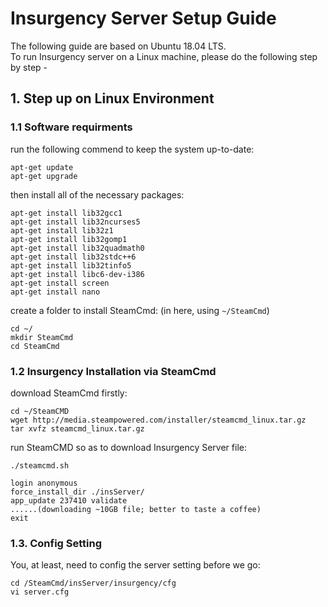 # Insurgency Server Setup Guide

The following guide are based on Ubuntu 18.04 LTS. <br/>
To run Insurgency server on a Linux machine, please do the following step by step -

## 1. Step up on Linux Environment
### 1.1 Software requirments
run the following commend to keep the system up-to-date:

``` shell
apt-get update
apt-get upgrade
```

then install all of the necessary packages:

``` shell
apt-get install lib32gcc1 
apt-get install lib32ncurses5
apt-get install lib32z1 
apt-get install lib32gomp1
apt-get install lib32quadmath0 
apt-get install lib32stdc++6 
apt-get install lib32tinfo5
apt-get install libc6-dev-i386 
apt-get install screen
apt-get install nano
```

create a folder to install SteamCmd:
(in here, using `~/SteamCmd`)

``` shell
cd ~/
mkdir SteamCmd
cd SteamCmd
```

### 1.2 Insurgency Installation via SteamCmd
download SteamCmd firstly:

``` shell
cd ~/SteamCMD
wget http://media.steampowered.com/installer/steamcmd_linux.tar.gz 
tar xvfz steamcmd_linux.tar.gz
```

run SteamCMD so as to download Insurgency Server file:

``` shell
./steamcmd.sh
```
``` shell
login anonymous
force_install_dir ./insServer/ 
app_update 237410 validate
......(downloading ~10GB file; better to taste a coffee)
exit
```

### 1.3. Config Setting
You, at least, need to config the server setting before we go:
``` shell
cd /SteamCmd/insServer/insurgency/cfg
vi server.cfg
```



